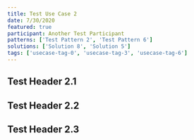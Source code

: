 ```yaml
---
title: Test Use Case 2
date: 7/30/2020
featured: true
participant: Another Test Participant
patterns: ['Test Pattern 2', 'Test Pattern 6']
solutions: ['Solution 8', 'Solution 5']
tags: ['usecase-tag-0', 'usecase-tag-3', 'usecase-tag-6']
---
```


<Content chunks={2} />

## Test Header 2.1

<Content chunks={2} />

## Test Header 2.2

<Content chunks={2} />

## Test Header 2.3

<Content chunks={2} />
